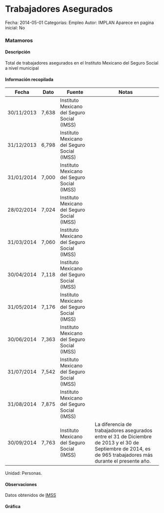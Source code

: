Trabajadores Asegurados
=====

Fecha: 2014-05-01
Categorías: Empleo
Autor: IMPLAN
Aparece en pagina inicial: No

### Matamoros

#### Descripción

Total de trabajadores asegurados en el Instituto Mexicano del Seguro Social a nivel municipal

<!-- break -->

#### Información recopilada

<table class="table table-hover table-bordered matriz">
  <thead>
    <tr><th>Fecha</th><th>Dato</th><th>Fuente</th><th>Notas</th></tr>
  </thead>
  <tbody>
    <tr><td class="centrado">30/11/2013</td><td class="derecha">7,638</td><td>Instituto Mexicano del Seguro Social (IMSS)</td><td></td></tr>
    <tr><td class="centrado">31/12/2013</td><td class="derecha">6,798</td><td>Instituto Mexicano del Seguro Social (IMSS)</td><td></td></tr>
    <tr><td class="centrado">31/01/2014</td><td class="derecha">7,000</td><td>Instituto Mexicano del Seguro Social (IMSS)</td><td></td></tr>
    <tr><td class="centrado">28/02/2014</td><td class="derecha">7,024</td><td>Instituto Mexicano del Seguro Social (IMSS)</td><td></td></tr>
    <tr><td class="centrado">31/03/2014</td><td class="derecha">7,060</td><td>Instituto Mexicano del Seguro Social (IMSS)</td><td></td></tr>
    <tr><td class="centrado">30/04/2014</td><td class="derecha">7,118</td><td>Instituto Mexicano del Seguro Social (IMSS)</td><td></td></tr>
    <tr><td class="centrado">31/05/2014</td><td class="derecha">7,176</td><td>Instituto Mexicano del Seguro Social (IMSS)</td><td></td></tr>
    <tr><td class="centrado">30/06/2014</td><td class="derecha">7,363</td><td>Instituto Mexicano del Seguro Social (IMSS)</td><td></td></tr>
    <tr><td class="centrado">31/07/2014</td><td class="derecha">7,542</td><td>Instituto Mexicano del Seguro Social (IMSS)</td><td></td></tr>
    <tr><td class="centrado">31/08/2014</td><td class="derecha">7,875</td><td>Instituto Mexicano del Seguro Social (IMSS)</td><td></td></tr>
    <tr><td class="centrado">30/09/2014</td><td class="derecha">7,763</td><td>Instituto Mexicano del Seguro Social (IMSS)</td><td>La diferencia de trabajadores asegurados entre el 31 de Diciembre de 2013 y el 30 de Septiembre de 2014, es de 965 trabajadores más durante el presente año.</td></tr>
  </tbody>
</table>

Unidad: Personas.

#### Observaciones

Datos obtenidos de [IMSS](http://datos.imss.gob.mx/dataset)

#### Gráfica

<div id="graficaDatos" class="grafica"></div>
<script>
  // Gráfica
  if (typeof vargraficaDatos === 'undefined') {
    vargraficaDatos = Morris.Line({
      element: 'graficaDatos',
      data: [{ fecha: '2013-11-30', dato: 7638 },{ fecha: '2013-12-31', dato: 6798 },{ fecha: '2014-01-31', dato: 7000 },{ fecha: '2014-02-28', dato: 7024 },{ fecha: '2014-03-31', dato: 7060 },{ fecha: '2014-04-30', dato: 7118 },{ fecha: '2014-05-31', dato: 7176 },{ fecha: '2014-06-30', dato: 7363 },{ fecha: '2014-07-31', dato: 7542 },{ fecha: '2014-08-31', dato: 7875 },{ fecha: '2014-09-30', dato: 7763 }],
      xkey: 'fecha',
      ykeys: ['dato'],
      labels: ['Dato'],
      lineColors: ['#FF5B02'],
      xLabelFormat: function(d) { return d.getDate()+'/'+(d.getMonth()+1)+'/'+d.getFullYear(); },
      dateFormat: function(ts) { var d = new Date(ts); return d.getDate() + '/' + (d.getMonth() + 1) + '/' + d.getFullYear(); }
    });
  }
</script>
